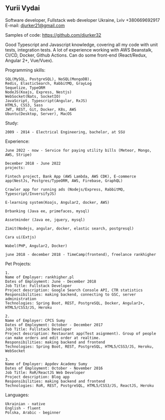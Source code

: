 ## Yurii Vydai
Software developer, Fullstack web developer
Ukraine, Lviv
+380669692917
E-mail: djurker21@gmail.com

Samples of code: https://github.com/djurker32

Good Typescript and Javascript knowledge, covering all my code with unit tests, integration tests. 
A lot of experience working with AWS Beanstalk, CI/CD, Docker, Github Actions. Can do some front-end (React/Redux, Angular 2+, Vue/Vuex).

Programming skills:

    SQL(MySQL, PostgreSQL), NoSQL(MongoDB), 
    Redis, ElasticSearch, RabbitMQ, GrayLog
    Sequelize, TypeORM
    NodeJS(Koajs, Express, Nestjs)
    WebSocket(Nats, SocketIO)
    JavaScript, Typescript(Angular, RxJS)
    HTML5, CSS3, Sass
    JWT, REST, Git, Docker, K8s, AWS
    Ubuntu(Desktop, Server), MacOS


Study:

    2009 - 2014 - Electrical Engineering, bachelor, at SSU

Experience:

    June 2022 - now - Service for paying utility bills (Meteor, Mongo, AWS, Stripe)

    December 2018 - June 2022
    projects:

    Fintech project, Bank App (AWS Lambda, AWS CDK), E-commerce app(NestJs, Postgres/TypeORM, AWS, Firebase, GraphQL)

    Crawler app for running ads (Nodejs/Express, RabbitMQ, Typescript/InversifyJS)

    E-learning system(Koajs, Angular2, docker, AWS)

    Drbanking (Java ee, primefaces, mysql)

    Assetminder (Java ee, jquery, mysql)

    Zimit(Nodejs, angular, docker, elastic search, postgresql)

    Cara ui(Extjs)

    Wabel(PHP, Angular2, Docker)

    june 2018 - december 2018 - TimeCamp(frontend), freelance rankhigher

Pet Projects:

    1.
    Name of Employer: rankhigher.pl
    Dates of Employment: June - December 2018
    Job Title: Fullstack Developer
    Project description: Google Search Console API, CTR statistics
    Responsibilities: making backend, connecting to GSC, server administration
    Technologies: Spring Boot, REST, PostgreSQL, Docker, Angular2+, HTML5/CSS3/JS, Heroku

    2.
    Name of Employer: CPCS Sumy
    Dates of Employment: October - December 2017
    Job Title: Fullstack Developer
    Project description: Restaurant app(Test asignment). Group of people can make orders and edit order at realtime.
    Responsibilities: making backend and frontend
    Technologies: Spring Boot, REST, PostgreSQL, HTML5/CSS3/JS, Heroku, WebSocket

    3.
    Name of Employer: Appdev Academy Sumy
    Dates of Employment: October - November 2016
    Job Title: RoR/ReactJS Web Developer
    Project description: Blog app
    Responsibilities: making backend and frontend
    Technologies: RoR, REST, PostgreSQL, HTML5/CSS3/JS, ReactJS, Heroku

Languages:

    Ukrainian - native
    English - fluent
    Polska, Arabic - beginner
